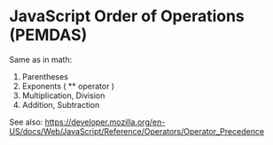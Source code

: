 # JavaScript Order of Operations (PEMDAS)

Same as in math:

1. Parentheses
2. Exponents ( ** operator )
3. Multiplication, Division
4. Addition, Subtraction

See also: https://developer.mozilla.org/en-US/docs/Web/JavaScript/Reference/Operators/Operator_Precedence
